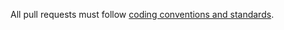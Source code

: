 All pull requests must follow [coding conventions and standards](https://github.com/School-Improvement-Network/coding-conventions).
